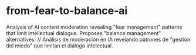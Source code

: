 # from-fear-to-balance-ai
Analysis of AI content moderation revealing "fear management" patterns that limit intellectual dialogue. Proposes "balance management" alternatives. // Análisis de moderación en IA revelando patrones de "gestión del miedo" que limitan el diálogo intelectual.
